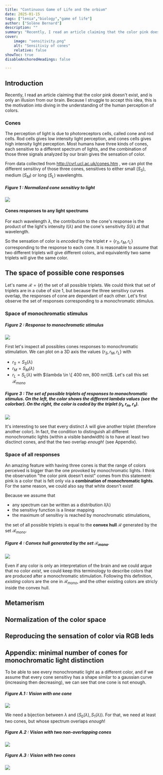 ```yaml
---
title: "Continuous Game of Life and the orbium" 
date: 2025-01-15
tags: ["lenia","biology","game of life"]
author: ["Solène Bernard"]
description: "" 
summary: "Recently, I read an article claiming that the color pink doesn't exist, and is only an illusion from our brain. Because I struggle to accept this idea, this is the motivation into diving in the understanding of the human perception of colors." 
cover:
    image: "sensitivity.png"
    alt: "Sensitiviy of cones"
    relative: false
showToc: true
disableAnchoredHeadings: false

---
```


## Introduction

Recently, I read an article claiming that the color pink doesn't exist, and is only an illusion from our brain. Because I struggle to accept this idea, this is the motivation into diving in the understanding of the human perception of colors. 

### Cones 

The perception of light is due to photoreceptors cells, called cone and rod cells. Rod cells gives low intensity light perception, and cones cells gives high intensity light perception. Most humans have three kinds of cones, each sensitive to a different spectrum of lights, and the combination of those three signals analyzed by our brain gives the sensation of color.

From data collected from http://cvrl.ucl.ac.uk/cones.htm , we can plot the different sensitivy of those three cones, sensitives to either small ($S_S$), medium ($S_M$) or long ($S_L$) wavelenghts.

##### Figure 1 : Normalized cone sensitivy to light 
![](sensitivity.png)

#### Cones responses to any light spectrums

For each wavelength $\lambda$, the contribution to the cone's response is the product of the light's intensity $I(\lambda)$ and the cone's sensitivity $S(\lambda)$ at that wavelength.

<!-- 
Mathematically: $R = \int I(\lambda) S(\lambda) \, d\lambda$, where:
+ $R$ is the total cone response,
+ $I(\lambda)$ is the intensity of the light at wavelength $\lambda$,
+ $S(\lambda)$ is the sensitivity of the cone to that wavelength.

If the light consists of discrete wavelengths (e.g., lasers or narrowband sources), you can sum the contributions from each wavelength:

$$ R = \sum_{i} I(\lambda_i) S(\lambda_i),$$

where $I(\lambda_i)$ and $S(\lambda_i)$ are the intensity and sensitivity at each discrete wavelength $\lambda_i$. -->

So the sensation of color is *encoded* by the triplet $\mathbf{r} = \{r_{S},r_{M},r_{L}\}$ corresponding to the response to each cone. It is reasonable to assume that two different triplets will give different colors, and equivalently two same triplets will give the same color. 

## The space of possible cone responses 

Let's name $\mathcal{R} = \{\mathbf{r}\}$ the set of all possible triplets. We could think that set of triplets are in a cube of size $1$, but because the three sensitivy curves overlap, the responses of cone are dependant of each other. Let's first observe the set of responses corresponding to a monochromatic stimulus.

### Space of monochromatic stimulus

##### Figure 2 : Response to monochromatic stimulus
![](response_monochromatic.png)


First let's inspect all possibles cones responses to monochromatic stimulation. We can plot on a 3D axis the values $\{r_S, r_{M},r_{L}\}$ with 
+ $r_S = S_S(\lambda)$
+ $r_M = S_M(\lambda)$
+ $r_L = S_L(\lambda)$
with $\lambda \in \[ 400 nm, 800 nm\]$. Let's call this set $\mathcal{R}_{mono}$


##### Figure 3 : The set of possible triplets of responses to monochromatic stimulus. On the left, the color shows the different lambda values (see the colorbar). On the right, the color is coded by the triplet $(r_l, r_m, r_s)$.
![](contour.png)

It's interesting to see that every distinct $\lambda$ will give another triplet (therefore another color). In fact, the condition to distinguish all different monochromatic lights (within a visible bandwidth) is to have at least two disctinct cones, and that the two overlap *enough*! (see Appendix).

### Space of all responses

An amazing feature with having three cones is that the range of colors perceived is bigger than the one provoked by monochromatic lights. I think the observation "the color pink doesn't exist" comes from this statement: pink is a color that is felt only via a **combination of monochromatic lights**. For the same reason, we could also say that white doesn't exist!

Because we assume that
+ any spectrum can be written as a distribution $I(\lambda)$ 
+ the sensitivy function is a linear mapping 
+ the maximum of sensitivy is reached by monochromatic stimulations,
  
the set of all possible triplets is equal to the **convex hull** $\mathcal{R}$ generated by the set $\mathcal{R}_{mono}$.

##### Figure 4 : Convex hull generated by the set $\mathcal{R}_{mono}$.
![](convex_hull.png)

Even if any color is only an interpretation of the brain and we could argue that no color *exist*, we could keep this terminology to describe colors that are produced after a monochromatic stimulation. Following this definition, *existing* colors are the one in $\mathcal{R}_{mono}$, and the other existing colors are stricly inside the convex hull.

## Metamerism


## Normalization of the color space

## Reproducing the sensation of color via RGB leds



## Appendix: minimal number of cones for monochromatic light distinction

To be able to see every monochromatic light as a different color, and if we assume that every cone sensitivy has a shape similar to a gaussian curve (increasing then decreasing), we can see that one cone is not enough.


##### Figure A.1 : Vision with one cone
![](one_cone.png)

We need a bijection between $\lambda$ and $(S_0(\lambda),S_1(\lambda))$. For that, we need at least two cones, but whose spectrum overlaps *enough*!

##### Figure A.2 : Vision with two non-overlapping cones 
![](two_cones_translated.png)

##### Figure A.3 : Vision with two cones
![](two_cones.png)

